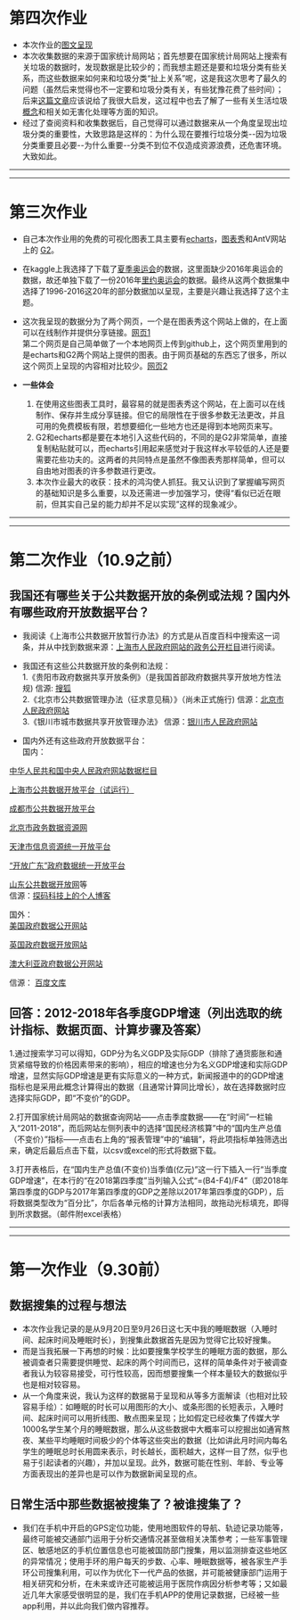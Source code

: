 # 第四次作业
- 本次作业的[图文呈现](https://www.dydata.io/show/f8f39ee4566ef5db17bb6e71aa0c1152)
- 本次收集数据的来源于国家统计局网站；首先想要在国家统计局网站上搜索有关垃圾的数据时，发现数据是比较少的；而我想主题还是要和垃圾分类有些关系，而这些数据来如何来和垃圾分类“扯上关系”呢，这是我这次思考了最久的问题（虽然后来觉得也不一定要和垃圾分类有关，有些犹豫花费了些时间）；后来[这篇文章](http://www.chinadevelopmentbrief.org.cn/news-23026.html)应该说给了我很大启发，这过程中也去了解了一些有关生活垃圾[概念](https://baike.baidu.com/item/%E7%94%9F%E6%B4%BB%E5%9E%83%E5%9C%BE/83438?fr=aladdin)和相关如无害化处理等方面的知识。
- 经过了查阅资料和收集数据后，自己觉得可以通过数据来从一个角度呈现出垃圾分类的重要性，大致思路是这样的：为什么现在要推行垃圾分类--因为垃圾分类重要且必要--为什么重要--分类不到位不仅造成资源浪费，还危害环境。大致如此。

 ---
 ---
 
# 第三次作业
- 自己本次作业用的免费的可视化图表工具主要有[echarts](https://www.echartsjs.com/zh/index.html)，[图表秀](https://www.tubiaoxiu.com/)和AntV网站上的 [G2](http://antv.alipay.com/zh-cn/g2/3.x/demo/index.html)。
- 在kaggle上我选择了下载了[夏季奥运会](https://www.kaggle.com/the-guardian/olympic-games)的数据，这里面缺少2016年奥运会的数据，故还单独下载了一份2016年[里约奥运会](https://www.kaggle.com/rio2016/olympic-games)的数据。最终从这两个数据集中选择了1996-2016这20年的部分数据加以呈现，主要是兴趣让我选择了这个主题。
- 这次我呈现的数据分为了两个网页，一个是在图表秀这个网站上做的，在上面可以在线制作并提供分享链接。[网页1](https://www.tubiaoxiu.com/p/s/3a5ee912e6452766.html)  
第二个网页是自己简单做了一个本地网页上传到github上，这个网页里用到的是echarts和G2两个网站上提供的图表。由于网页基础的东西忘了很多，所以这个网页上呈现的内容相对比较少。[网页2](https://cheerupyxolive.github.io/Homework/homework3/olympics)

- **一些体会**
  1. 在使用这些图表工具时，最容易的就是图表秀这个网站，在上面可以在线制作、保存并生成分享链接。但它的局限性在于很多参数无法更改，并且可用的免费模板有限，若想要细化一些地方也还是得到本地网页来写。
  2. G2和echarts都是要在本地引入这些代码的，不同的是G2非常简单，直接复制粘贴就可以，而echarts引用起来感觉对于我这样水平较低的人还是要需要花些功夫的。这两者的共同特点是虽然不像图表秀那样简单，但可以自由地对图表的许多参数进行更改。
  3. 本次作业最大的收获：技术的鸿沟使人抓狂。我又认识到了掌握编写网页的基础知识是多么重要，以及还需进一步加强学习，使得“看似已近在眼前，但其实自己呈的能力却并不足以实现”这样的现象减少。
 
 
 ---
 ---

# 第二次作业（10.9之前）

## 我国还有哪些关于公共数据开放的条例或法规？国内外有哪些政府开放数据平台？
- 我阅读《上海市公共数据开放暂行办法》的方式是从百度百科中搜索这一词条，并从中找到数据来源：[上海市人民政府网站的政务公开栏目](http://www.shanghai.gov.cn/nw2/nw2314/nw2319/nw2407/nw45024/u26aw62638.html)进行阅读。
- 我国还有这些公共数据开放的条例和法规：  
1.《贵阳市政府数据共享开放条例》（是我国首部政府数据共享开放地方性法规)    信源: [搜狐](http://www.sohu.com/a/133829224_296848)  
2.《北京市公共数据管理办法（征求意见稿）》（尚未正式施行)  信源：[北京市人民政府网站](http://www.beijing.gov.cn/zfxxgk/110069/zwdt53/2019-04/26/content_b3f43884b1d9493b9348c086b614ee74.shtml)  
3.《银川市城市数据共享开放管理办法》  信源：[银川市人民政府网站](http://www.yinchuan.gov.cn/xxgk/bmxxgkml/ycsdsjj/xxgkml_22120/zcjd_22125/201803/t20180324_721459.html)

- 国内外还有这些政府开放数据平台：  
国内：

[中华人民共和国中央人民政府网站数据栏目](http://www.gov.cn/shuju/index.htm)

[上海市公共数据开放平台（试运行）](http://trial.data.sh.gov.cn) 

[成都市公共数据开放平台](http://www.cddata.gov.cn)  

[北京市政务数据资源网](http://www.bjdata.gov.cn/jkfb/index.htm)

[天津市信息资源统一开放平台](http://data.tj.gov.cn)

[“开放广东”政府数据统一开放平台](http://data.tj.gov.cn) 

[山东公共数据开放网](http://data.sd.gov.cn/odweb)等   
信源：[探码科技上的个人博客](http://www.tanmer.com/blog/451) 

国外：  
[美国政府数据公开网站](http://data.gov)  

[英国政府数据开放网站](http://data.gov.uk)  

[澳大利亚政府数据公开网站](http://data.gov.au)  

信源： [百度文库](http://wenku.baidu.com/view/4371f8344a35eefdc8d376eeaeaad1f3469311e0.html) 

## 回答：2012-2018年各季度GDP增速（列出选取的统计指标、数据页面、计算步骤及答案）
1.通过搜索学习可以得知，GDP分为名义GDP及实际GDP（排除了通货膨胀和通货紧缩导致的价格因素带来的影响），相应的增速也分为名义GDP增速和实际GDP增速，显然实际GDP增速是更有实际意义的一种方式，新闻报道中的的GDP增速指标也是采用此概念计算得出的数据（且通常计算同比增长），故在选择数据时应选择实际GDP，即“不变价”的GDP。

2.打开国家统计局网站的数据查询网站——点击季度数据——在“时间”一栏输入“2011-2018”，而后网站左侧列表中的选择“国民经济核算”中的“国内生产总值（不变价）”指标——点击右上角的“报表管理”中的“编辑”，将此项指标单独筛选出来，确定后最后点击下载，以csv或excel的形式将数据下载。

3.打开表格后，在“国内生产总值(不变价)当季值(亿元)”这一行下插入一行“当季度GDP增速”，在本行的“在2018第四季度”当列输入公式“=(B4-F4)/F4”（即2018年第四季度的GDP与2017年第四季度的GDP之差除以2017年第四季度的GDP），后将数据类型改为“百分比”，尔后各单元格的计算方法相同，故拖动光标填充，即得到所求数据。（邮件附excel表格）
  
  
---
--- 

# 第一次作业（9.30前）
## 数据搜集的过程与想法
- 本次作业我记录的是从9月20日至9月26日这七天中我的睡眠数据（入睡时间、起床时间及睡眠时长），到搜集此数据首先是因为觉得它比较好搜集。
- 而是当我拓展一下再想的时候：比如要搜集学校学生的睡眠方面的数据，那么被调查者只需要提供睡觉、起床的两个时间而已，这样的简单条件对于被调查者我认为较容易接受，可行性较高，因而想要搜集一个样本量较大的数据似乎也是相对较容易。
- 从一个角度来说，我认为这样的数据易于呈现和从等多方面解读（也相对比较容易手绘）：如睡眠的时长可以用图形的大小、或条形图的长短表示，入睡时间、起床时间可以用折线图、散点图来呈现；比如假定已经收集了传媒大学1000名学生某个月的睡眠数据，那么从这些数据中大概率可以挖掘出如通宵熬夜、某些平均睡眠时间极少的个体等这些突出的数据（比如讲此月时间内每名学生的睡眠总时长用圆来表示，时长越长，面积越大，这样一目了然，似乎也易于引起读者的兴趣），并加以呈现。此外，数据可能在性别、年龄、专业等方面表现出的差异也是可以作为数据新闻呈现的点。
## 日常生活中那些数据被搜集了？被谁搜集了？
- 我们在手机中开启的GPS定位功能，使用地图软件的导航、轨迹记录功能等，最终可能被交通部门运用于分析交通情况甚至做相关决策参考；一些军事管理区、敏感地区的手机位置信息也可能被国防部门搜集，用以监测排查这些地区的异常情况；使用手环的用户每天的步数、心率、睡眠数据等，被各家生产手环公司搜集利用，可以作为优化下一代产品的依据，并可能被健康部门运用于相关研究和分析，在未来或许还可能被运用于医院作病因分析参考等；又如最近几年大家感受很明显的是，我们在手机APP的使用记录数据，已经被一些app利用，并以此向我们做内容推荐。

